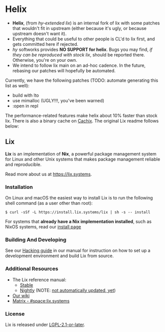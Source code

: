 # Helix
- **Helix**, (from *hy-extended lix*) is an internal fork of lix with some patches that wouldn't fit in upstream (either because it's ugly, or because upstream doesn't want it).
- Everything that could be useful to other people is CL'd to lix first, and gets committed here if rejected.
- *hy* softworks provides **NO SUPPORT for helix**. Bugs you may find, *if they can be reproduced with stock lix*, should be reported there. Otherwise, you're on your own.
- We intend to follow lix main on an ad-hoc cadence. In the future, rebasing our patches will hopefully be automated.

Currently, we have the following patches
(TODO: automate generating this list as well):
- build with lto
- use mimalloc (UGLY!!!, you've been warned)
- :open in repl

The performance-related features make helix about 10% faster than stock lix.
There is also a binary cache on [Cachix](https://hysoftworks.cachix.org).
The original Lix readme follows below:
## Lix

**Lix** is an implementation of **Nix**, a powerful package management system for Linux and other Unix systems that makes package management reliable and reproducible.

Read more about us at https://lix.systems.

### Installation

On Linux and macOS the easiest way to install Lix is to run the following shell command
(as a user other than root):

```console
$ curl -sSf -L https://install.lix.systems/lix | sh -s -- install
```

For systems that **already have a Nix implementation installed**, such as NixOS systems, read our [install page](https://lix.systems/install)

### Building And Developing

See our [Hacking guide](https://git.lix.systems/lix-project/lix/src/branch/main/doc/manual/src/contributing/hacking.md) in our manual for instruction on how to set up a development environment and build Lix from source.

### Additional Resources

- The Lix reference manual:
  - [Stable](https://docs.lix.systems/manual/lix/stable/)
  - [Nightly](https://docs.lix.systems/manual/lix/nightly/) (NOTE: [not automatically updated, yet](https://git.lix.systems/lix-project/lix/issues/742))
- [Our wiki](https://wiki.lix.systems)
- [Matrix - #space:lix.systems](https://matrix.to/#/#space:lix.systems)

### License

Lix is released under [LGPL-2.1-or-later](./COPYING).
